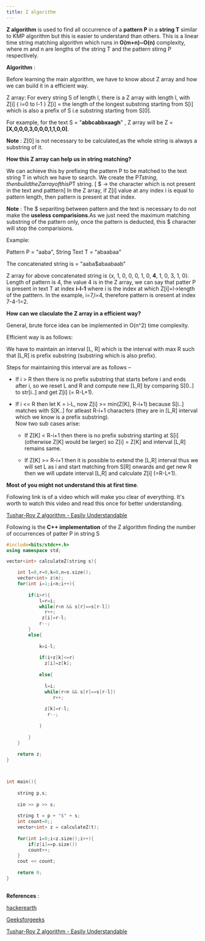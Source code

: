 ```yaml
---
title: Z algorithm
---
```


**Z algorithm** is used to find all occurrence of a **pattern P** in a **string T** similar to KMP algorithm but this is easier to understand than others.
This is a linear time string matching algorithm which runs in **O(m+n)~O(n)** complexity, where m and n are lengths of the string T and 
the pattern stirng P respectively.
 
 **Algorithm** :
 
 Before learning the main algorithm, we have to know about Z array and how we can build it in a efficient way.
 
 Z array: For every string S of length l, there is a Z array with length l, with Z[i] { i=0 to l-1 } Z[i] = the length of the longest 
 substring starting from S[i] which is also a prefix of S i.e substring starting from S[0].
 
 For example, for the text  S = "**abbcabbxaagh**" , Z array will be Z = **[X,0,0,0,3,0,0,0,1,1,0,0]**.
 
 **Note** : Z[0] is not necessary to be calculated,as the whole string is always a substring of it.

 **How this Z array can help us in string matching?**
 
 We can achieve this by prefixing the pattern P to be matched to the text string T in which we have to search. 
 We create the P$T string, then build the Z array of this P$T string. [ $ -> the character which is not present in the text and patttern]
 In the Z array, if Z[i] value at any index i is equal to pattern length, then pattern is present at that index.
 
 **Note** : The $ separiting between pattern and the text is necessary to do not make the **useless comparisions**.As we just need the maximum 
 matching substring of the pattern only, once the pattern is deducted, this $ character will stop the comparisions.
 
Example:
 
Pattern P = "aaba",  String Text T = "abaabaa"

The concatenated string is = "aaba$abaabaab"

Z array for above concatenated string is {x, 1, 0, 0, 0, 1, 0, **4**, 1, 0, 3, 1, 0}.
Length of pattern is 4, the value 4 is in the Z array, we can say that patter P is present in text T at index **i-l-1** where i is the index 
at which Z[i]=l->length of the patttern. In the example, i=7,l=4, therefore pattern is oresent at index 7-4-1=2.

**How can we claculate the Z array in a efficient way?**

General, brute force idea can be implemented in O(n^2) time complexity.

Efficient way is as follows:

We have to maintain an interval [L, R] which is the interval with max R such that [L,R] is prefix substring (substring which is also prefix). 

Steps for maintaining this interval are as follows – 

- If i > R then there is no prefix substring that starts before i and ends after i, so we reset L and R and compute new [L,R] by comparing 
   S[0..] to str[i..] and get Z[i] (= R-L+1).

- If i <= R then let K = i-L,  now Z[i] >= min(Z[K], R-i+1)  because S[i..] matches with S[K..] for atleast R-i+1 characters (they are    in [L,R] interval which we know is a prefix substring).     
   Now two sub cases arise:
   
    - If Z[K] < R-i+1  then there is no prefix substring starting at  S[i] (otherwise Z[K] would be larger)  so  Z[i] = Z[K]  and 
         interval [L,R] remains same.
         
    - If Z[K] >= R-i+1 then it is possible to extend the [L,R] interval thus we will set L as i and start matching from S[R]  onwards   and get new R then we will update interval [L,R] and calculate Z[i] (=R-L+1).
         
 **Most of you might not understand this at first time**.
 
Following link is of a video which will make you clear of everything. It's worth to watch this video and read this once for better 
understanding.

 [Tushar-Roy Z algorithm - Easily Understandable](https://www.youtube.com/watch?v=CpZh4eF8QBw)
    
    
 Following is the **C++ implementation** of the Z algorithm finding the number of occurrences of patter P in string S
 
```cpp
#include<bits/stdc++.h>
using namespace std;

vector<int> calculateZ(string s){

    int l=0,r=0,k=0,n=s.size();
    vector<int> z(n);
    for(int i=1;i<n;i++){
        
        if(i>r){
            l=r=i;
            while(r<n && s[r]==s[r-l])
              r++;
             z[i]=r-l;
            r--;  
        }
        else{
            
            k=i-l;
            
            if(i+z[k]<=r)
              z[i]=z[k];
            
            else{
                
              l=i;
              while(r<n && s[r]==s[r-l])
                 r++;
                 
              z[k]=r-l;
               r--;
                
            } 
            
        }
    }
    
    return z;
}



int main(){
    
    string p,s;
    
    cin >> p >> s;
    
    string t = p + "$" + s;
    int count=0;;
    vector<int> z = calculateZ(t);
    
    for(int i=0;i<z.size();i++){
        if(z[i]==p.size())
        count++;
    }
    cout << count;
    
    return 0;
}
    
 ```  
   
 **References** :
 
 [hackerearth](https://www.hackerearth.com/practice/algorithms/string-algorithm/z-algorithm/tutorial/)
 
 [Geeksforgeeks](https://www.geeksforgeeks.org/z-algorithm-linear-time-pattern-searching-algorithm)
 
 [Tushar-Roy Z algorithm - Easily Understandable](https://www.youtube.com/watch?v=CpZh4eF8QBw)
 
 
 
